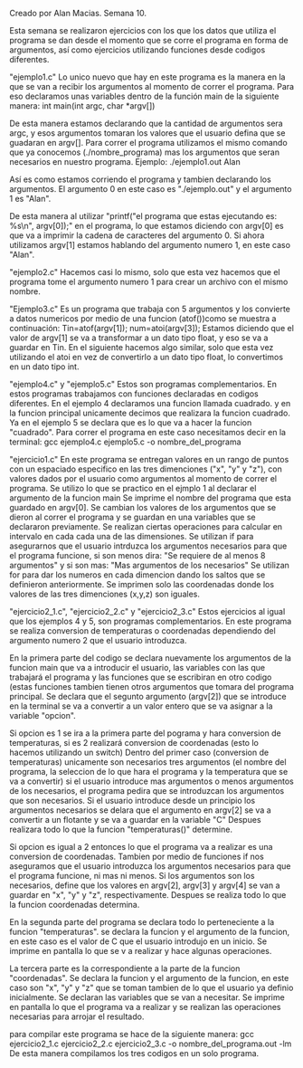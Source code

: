 Creado por Alan Macias. Semana 10.

Esta semana se realizaron ejercicios con los que los datos que utiliza el programa se dan desde el momento que se corre el programa en forma de argumentos, así como ejercicios utilizando funciones desde codigos diferentes.

"ejemplo1.c"
Lo unico nuevo que hay en este programa es la manera en la que se van a recibir los argumentos al momento de correr el programa. Para eso declaramos unas variables dentro de la función main de la siguiente manera: 
		int main(int argc, char *argv[])

De esta manera estamos declarando que la cantidad de argumentos sera argc, y esos argumentos tomaran los valores que el usuario defina que se guadaran en argv[].
Para correr el programa utilizamos el mismo comando que ya conocemos (./nombre_programa) mas los argumentos que seran necesarios en nuestro programa. Ejemplo:
		./ejemplo1.out Alan

Así es como estamos corriendo el programa y tambien declarando los argumentos. El argumento 0 en este caso es "./ejemplo.out" y el argumento 1 es "Alan".

De esta manera al utilizar "printf("el programa que estas ejecutando es: %s\n", argv[0]);" en el programa, lo que estamos diciendo con argv[0] es que va a imprimir la cadena de caracteres del argumento 0. Si ahora utilizamos argv[1] estamos hablando del argumento numero 1, en este caso "Alan".

"ejemplo2.c"
Hacemos casi lo mismo, solo que esta vez hacemos que el programa tome el argumento numero 1 para crear un archivo con el mismo nombre.

"Ejemplo3.c"
Es un programa que trabaja con 5 argumentos y los convierte a datos numericos por medio de una funcion (atof())como se muestra a continuación:
		Tin=atof(argv[1]);
		num=atoi(argv[3]);
Estamos diciendo que el valor de argv[1] se va a transformar a un dato tipo float, y eso se va a guardar en Tin. En el siguiente hacemos algo similar, solo que esta vez utilizando el atoi en vez de convertirlo a un dato tipo float, lo convertimos en un dato tipo int.

"ejemplo4.c" y "ejemplo5.c"
Estos son programas complementarios. En estos programas trabajamos con funciones declaradas en codigos diferentes.
En el ejemplo 4 declaramos una funcion llamada cuadrado. y en la funcion principal unicamente decimos que realizara la funcion cuadrado.
Ya en el ejemplo 5 se declara que es lo que va a hacer la funcion "cuadrado".
Para correr el programa en este caso necesitamos decir en la terminal:
		gcc ejemplo4.c ejemplo5.c -o nombre_del_programa

"ejercicio1.c"
En este programa se entregan valores en un rango de puntos con un espaciado especifico en las tres dimenciones ("x", "y" y "z"), con valores dados por el usuario como argumentos al momento de correr el programa.
Se utilizo lo que se practico en el ejmplo 1 al declarar el argumento de la funcion main
Se imprime el nombre del programa que esta guardado en argv[0].
Se cambian los valores de los argumentos que se dieron al correr el programa y se guardan en una variables que se declararon previamente.
Se realizan ciertas operaciones para calcular en intervalo en cada cada una de las dimensiones.
Se utilizan if para asegurarnos que el usuario intrduzca los argumentos necesarios para que el programa funcione, si son menos dira: "Se requiere de al menos 8 argumentos" y si son mas: "Mas argumentos de los necesarios"
Se utilizan for para dar los numeros en cada dimencion dando los saltos que se definieron anteriormente.
Se imprimen solo las coordenadas donde los valores de las tres dimenciones (x,y,z) son iguales.

"ejercicio2_1.c", "ejercicio2_2.c" y "ejercicio2_3.c"
Estos ejercicios al igual que los ejemplos 4 y 5, son programas complementarios.
En este programa se realiza conversion de temperaturas o coordenadas dependiendo del argumento numero 2 que el usuario introduzca. 

En la primera parte del codigo se declara nuevamente los argumentos de la funcion main que va a introducir el usuario, las variables con las que trabajará el programa y las funciones que se escribiran en otro codigo (estas funciones tambien tienen otros argumentos que tomara del programa principal.
Se declara que el segunto argumento (argv[2]) que se introduce en la terminal se va a convertir a un valor entero que se va asignar a la variable "opcion".

Si opcion es 1 se ira a la primera parte del pograma y hara conversion de temperaturas, si es 2 realizará conversion de coordenadas (esto lo hacemos utilizando un switch)
Dentro del primer caso (conversion de temperaturas) unicamente son necesarios tres argumentos (el nombre del programa, la seleccion de lo que hara el programa y la temperatura que se va a convertir) si el usuario introduce mas argumentos o menos argumentos de los necesarios, el programa pedira que se introduzcan los argumentos que son necesarios.
Si el usuario introduce desde un principio los argumentos necesarios se delara que el argumento en argv[2] se va a convertir a un flotante y se va a guardar en la variable "C"
Despues realizara todo lo que la funcion "temperaturas()" determine.

Si opcion es igual a 2 entonces lo que el programa va a realizar es una conversion de coordenadas.
Tambien por medio de funciones if nos aseguramos que el usuario introduzca los argumentos necesarios para que el programa funcione, ni mas ni menos. 
Si los argumentos son los necesarios, define que los valores en argv[2], argv[3] y argv[4] se van a guardar en "x", "y" y "z", respectivamente.
Despues se realiza todo lo que la funcion coordenadas determina. 

En la segunda parte del programa se declara todo lo perteneciente a la funcion "temperaturas".
se declara la funcion y el argumento de la funcion, en este caso es el valor de C que el usuario introdujo en un inicio. 
Se imprime en pantalla lo que se v a realizar y hace algunas operaciones. 

La tercera parte es la correspondiente a la parte de la funcion "coordenadas".
Se declara la funcion y el argumento de la funcion, en este caso son "x", "y" y "z" que se toman tambien de lo que el usuario ya definio inicialmente.
Se declaran las variables que se van a necesitar.
Se imprime en pantalla lo que el programa va a realizar y se realizan las operaciones necesarias para arrojar el resultado.

para compilar este programa se hace de la siguiente manera:
		gcc ejercicio2_1.c ejercicio2_2.c ejercicio2_3.c -o nombre_del_programa.out -lm
De esta manera compilamos los tres codigos en un solo programa.

